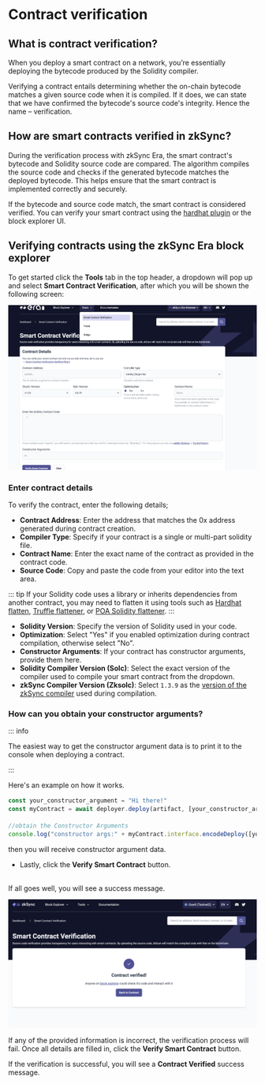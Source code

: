 # Contract verification

## What is contract verification?

When you deploy a smart contract on a network, you’re essentially deploying the bytecode produced by the Solidity compiler.

Verifying a contract entails determining whether the on-chain bytecode matches a given source code when it is compiled. If it does, we can state that we have confirmed the bytecode's source code's integrity. Hence the name – verification.

## How are smart contracts verified in zkSync?

During the verification process with zkSync Era, the smart contract's bytecode and Solidity source code are compared. The algorithm compiles the source code and checks if the generated bytecode matches the deployed bytecode. This helps ensure that the smart contract is implemented correctly and securely.
<br>

If the bytecode and source code match, the smart contract is considered verified. You can verify your smart contract using the [hardhat plugin](../../hardhat/hardhat-zksync-verify.md) or the block explorer UI.

## Verifying contracts using the zkSync Era block explorer

To get started click the **Tools** tab in the top header, a dropdown will pop up and select **Smart Contract Verification**, after which you will be shown the following screen:

![Smart Contract Verification page!](../../../assets/images/verify-contract.png "verify contract")

### Enter contract details

To verify the contract, enter the following details;

- **Contract Address**: Enter the address that matches the 0x address generated during contract creation.
- **Compiler Type**: Specify if your contract is a single or multi-part solidity file.
- **Contract Name**: Enter the exact name of the contract as provided in the contract code.
- **Source Code**: Copy and paste the code from your editor into the text area.

 ::: tip
If your Solidity code uses a library or inherits dependencies from another contract, you may need to flatten it using tools such as [Hardhat flatten](https://medium.com/coinmonks/flattening-smart-contracts-using-hardhat-dffe7dbc7b3f), [Truffle flattener](https://github.com/NomicFoundation/truffle-flattener), or [POA Solidity flattener](https://github.com/poanetwork/solidity-flattener).
 ::: 

- **Solidity Version**: Specify the version of Solidity used in your code.
- **Optimization**: Select "Yes" if you enabled optimization during contract compilation, otherwise select "No".
- **Constructor Arguments**: If your contract has constructor arguments, provide them here.
- **Solidity Compiler Version (Solc)**: Select the exact version of the compiler used to compile your smart contract from the dropdown.
- **zkSync Compiler Version (Zksolc)**: Select `1.3.9` as the [version of the zkSync compiler](../../../dev/troubleshooting/changelog.md) used during compilation.


### How can you obtain your constructor arguments?

::: info

The easiest way to get the constructor argument data is to print it to the console when deploying a contract.

:::

Here's an example on how it works.

```js
const your_constructor_argument = "Hi there!"
const myContract = await deployer.deploy(artifact, [your_constructor_argument]);

//obtain the Constructor Arguments
console.log("constructor args:" + myContract.interface.encodeDeploy([your_constructor_argument]));
```

then you will receive constructor argument data.

- Lastly, click the **Verify Smart Contract** button.

<br>
If all goes well, you will see a success message.

<br>

![Smart Contract Verified!](../../../assets/images/contract-verified.png "Contract Verified")


If any of the provided information is incorrect, the verification process will fail. Once all details are filled in, click the **Verify Smart Contract** button.

If the verification is successful, you will see a **Contract Verified** success message.



